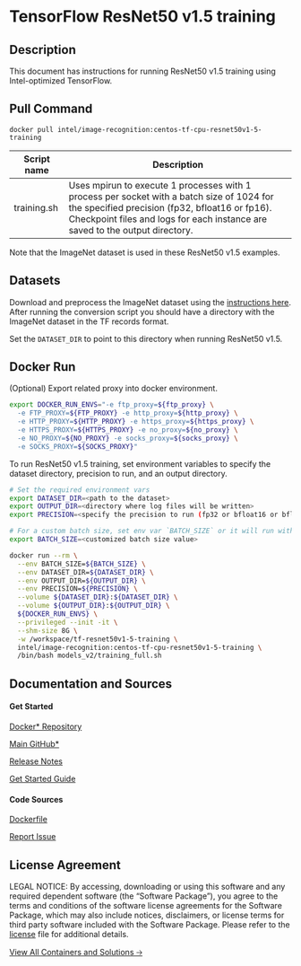 # TensorFlow ResNet50 v1.5 training

## Description
This document has instructions for running ResNet50 v1.5 training using Intel-optimized TensorFlow.

## Pull Command
```
docker pull intel/image-recognition:centos-tf-cpu-resnet50v1-5-training
```

<table>
   <thead>
      <tr>
         <th>Script name</th>
         <th>Description</th>
      </tr>
   </thead>
   <tbody>
      <tr>
         <td>training.sh</td>
         <td>Uses mpirun to execute 1 processes with 1 process per socket with a batch size of 1024 for the specified precision (fp32, bfloat16 or fp16). Checkpoint files and logs for each instance are saved to the output directory.</td>
      </tr>
   </tbody>
</table>

Note that the ImageNet dataset is used in these ResNet50 v1.5 examples.

## Datasets

Download and preprocess the ImageNet dataset using the [instructions here](https://github.com/IntelAI/models/blob/master/datasets/imagenet/README.md).
After running the conversion script you should have a directory with the
ImageNet dataset in the TF records format.

Set the `DATASET_DIR` to point to this directory when running ResNet50 v1.5.

## Docker Run
(Optional) Export related proxy into docker environment.
```bash
export DOCKER_RUN_ENVS="-e ftp_proxy=${ftp_proxy} \
  -e FTP_PROXY=${FTP_PROXY} -e http_proxy=${http_proxy} \
  -e HTTP_PROXY=${HTTP_PROXY} -e https_proxy=${https_proxy} \
  -e HTTPS_PROXY=${HTTPS_PROXY} -e no_proxy=${no_proxy} \
  -e NO_PROXY=${NO_PROXY} -e socks_proxy=${socks_proxy} \
  -e SOCKS_PROXY=${SOCKS_PROXY}"
```

To run ResNet50 v1.5 training, set environment variables to specify the dataset directory, precision to run, and an output directory.
```bash
# Set the required environment vars
export DATASET_DIR=<path to the dataset>
export OUTPUT_DIR=<directory where log files will be written>
export PRECISION=<specify the precision to run (fp32 or bfloat16 or bfloat32 or fp16)>

# For a custom batch size, set env var `BATCH_SIZE` or it will run with a default value.
export BATCH_SIZE=<customized batch size value>

docker run --rm \
  --env BATCH_SIZE=${BATCH_SIZE} \
  --env DATASET_DIR=${DATASET_DIR} \
  --env OUTPUT_DIR=${OUTPUT_DIR} \
  --env PRECISION=${PRECISION} \
  --volume ${DATASET_DIR}:${DATASET_DIR} \
  --volume ${OUTPUT_DIR}:${OUTPUT_DIR} \
  ${DOCKER_RUN_ENVS} \
  --privileged --init -it \
  --shm-size 8G \
  -w /workspace/tf-resnet50v1-5-training \
  intel/image-recognition:centos-tf-cpu-resnet50v1-5-training \
  /bin/bash models_v2/training_full.sh
```

## Documentation and Sources
#### Get Started​
[Docker* Repository](https://hub.docker.com/r/intel/image-recognition)

[Main GitHub*](https://github.com/IntelAI/models)

[Release Notes](https://github.com/IntelAI/models/releases)

[Get Started Guide](https://github.com/IntelAI/models/blob/master/quickstart/image_recognition/tensorflow/resnet50v1_5/training/cpu/README_DEV_CAT.md)

#### Code Sources
[Dockerfile](https://github.com/IntelAI/models/tree/master/dockerfiles/tensorflow)

[Report Issue](https://community.intel.com/t5/Intel-Optimized-AI-Frameworks/bd-p/optimized-ai-frameworks)

## License Agreement
LEGAL NOTICE: By accessing, downloading or using this software and any required dependent software (the “Software Package”), you agree to the terms and conditions of the software license agreements for the Software Package, which may also include notices, disclaimers, or license terms for third party software included with the Software Package. Please refer to the [license](https://github.com/IntelAI/models/tree/master/third_party) file for additional details.

[View All Containers and Solutions 🡢](https://www.intel.com/content/www/us/en/developer/tools/software-catalog/containers.html?s=Newest)
